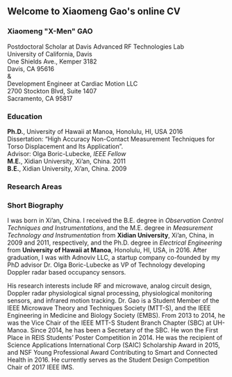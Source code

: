 ## Welcome to Xiaomeng Gao's online CV

### **Xiaomeng "X-Men" GAO**<br/>

Postdoctoral Scholar at Davis Advanced RF Technologies Lab<br/>
University of California, Davis<br/>
One Shields Ave., Kemper 3182<br/>
Davis, CA 95616<br/>
&<br/>
Development Engineer at Cardiac Motion LLC<br/>
2700 Stockton Blvd, Suite 1407<br/>
Sacramento, CA 95817<br/>

### Education
**Ph.D.**, University of Hawaii at Manoa, Honolulu, HI, USA           2016<br/>
Dissertation: “High Accuracy Non-Contact Measurement Techniques for Torso Displacement and Its Application”. <br/>
Advisor: Olga Boric-Lubecke, *IEEE Fellow* <br/>
**M.E.**, Xidian University, Xi’an, China.                            2011<br/>
**B.E.**, Xidian University, Xi’an, China.                            2009<br/>

### Research Areas


### Short Biography
I was born in Xi’an, China. I received the B.E. degree in *Observation Control Techniques and Instrumentations*, and the M.E. degree in *Measurement Technology and Instrumentation* from **Xidian University**, Xi’an, China, in 2009 and 2011, respectively, and the Ph.D. degree in *Electrical Engineering* from **University of Hawaii at Manoa**, Honolulu, HI, USA, in 2016. After graduation, I was with Adnoviv LLC, a startup company co-founded by my PhD advisor Dr. Olga Boric-Lubecke as VP of Technology developing Doppler radar based occupancy sensors. 

His research interests include RF and microwave, analog circuit design, Doppler radar physiological signal processing, physiological monitoring sensors, and infrared motion tracking.
Dr. Gao is a Student Member of the IEEE Microwave Theory and Techniques Society (MTT-S), and the IEEE Engineering in Medicine and Biology Society (EMBS). From 2013 to 2014, he was the Vice Chair of the IEEE MTT-S Student Branch Chapter (SBC) at UH-Manoa. Since 2014, he has been a Secretary of the SBC. He won the First Place in REIS Students’ Poster Competition in 2014. He was the recipient of Science Applications International Corp (SAIC) Scholarship Award in 2015, and NSF Young Professional Award Contributing to Smart and Connected Health in 2016. He currently serves as the Student Design Competition Chair of 2017 IEEE IMS.

